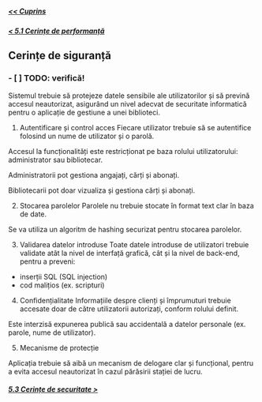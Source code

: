 ##### [<< Cuprins](../Cuprins.md)
##### [< 5.1 Cerințe de performanță](5.1%20Cerințe%20de%20performanță.md)
## Cerințe de siguranță
### - [ ] TODO: verifică!
Sistemul trebuie să protejeze datele sensibile ale utilizatorilor și să prevină accesul neautorizat, asigurând un nivel adecvat de securitate informatică pentru o aplicație de gestiune a unei biblioteci.

1. Autentificare și control acces
Fiecare utilizator trebuie să se autentifice folosind un nume de utilizator și o parolă.

Accesul la funcționalități este restricționat pe baza rolului utilizatorului: administrator sau bibliotecar.

Administratorii pot gestiona angajați, cărți și abonați.

Bibliotecarii pot doar vizualiza și gestiona cărți și abonați.

2. Stocarea parolelor
Parolele nu trebuie stocate în format text clar în baza de date.

Se va utiliza un algoritm de hashing securizat pentru stocarea parolelor.

3. Validarea datelor introduse
Toate datele introduse de utilizatori trebuie validate atât la nivel de interfață grafică, cât și la nivel de back-end, pentru a preveni:

- inserții SQL (SQL injection)
- cod malițios (ex. scripturi)

4. Confidențialitate
Informațiile despre clienți și împrumuturi trebuie accesate doar de către utilizatorii autorizați, conform rolului definit.

Este interzisă expunerea publică sau accidentală a datelor personale (ex. parole, nume de utilizator).

5. Mecanisme de protecție

Aplicația trebuie să aibă un mecanism de delogare clar și funcțional, pentru a evita accesul neautorizat în cazul părăsirii stației de lucru.
##### [5.3 Cerințe de securitate >](5.3%20Cerințe%20de%20securitate.md)